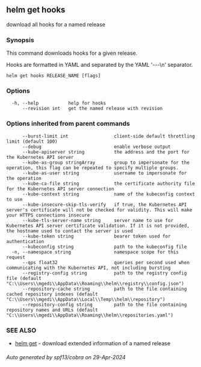 ## helm get hooks

download all hooks for a named release

### Synopsis


This command downloads hooks for a given release.

Hooks are formatted in YAML and separated by the YAML '---\n' separator.


```
helm get hooks RELEASE_NAME [flags]
```

### Options

```
  -h, --help           help for hooks
      --revision int   get the named release with revision
```

### Options inherited from parent commands

```
      --burst-limit int                 client-side default throttling limit (default 100)
      --debug                           enable verbose output
      --kube-apiserver string           the address and the port for the Kubernetes API server
      --kube-as-group stringArray       group to impersonate for the operation, this flag can be repeated to specify multiple groups.
      --kube-as-user string             username to impersonate for the operation
      --kube-ca-file string             the certificate authority file for the Kubernetes API server connection
      --kube-context string             name of the kubeconfig context to use
      --kube-insecure-skip-tls-verify   if true, the Kubernetes API server's certificate will not be checked for validity. This will make your HTTPS connections insecure
      --kube-tls-server-name string     server name to use for Kubernetes API server certificate validation. If it is not provided, the hostname used to contact the server is used
      --kube-token string               bearer token used for authentication
      --kubeconfig string               path to the kubeconfig file
  -n, --namespace string                namespace scope for this request
      --qps float32                     queries per second used when communicating with the Kubernetes API, not including bursting
      --registry-config string          path to the registry config file (default "C:\\Users\\mgedi\\AppData\\Roaming\\helm\\registry\\config.json")
      --repository-cache string         path to the file containing cached repository indexes (default "C:\\Users\\mgedi\\AppData\\Local\\Temp\\helm\\repository")
      --repository-config string        path to the file containing repository names and URLs (default "C:\\Users\\mgedi\\AppData\\Roaming\\helm\\repositories.yaml")
```

### SEE ALSO

* [helm get](helm_get.md)	 - download extended information of a named release

###### Auto generated by spf13/cobra on 29-Apr-2024
